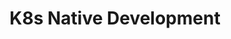 ---
title: K8s Native Development
menu:
  sidebar: 
    name: K8s Native Development
    identifier: k8s-native-development
    weight: 1
    parent: techndev
---